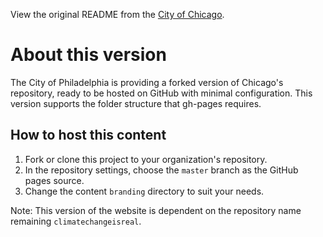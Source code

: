 View the original README from the [City of Chicago](https://chicago.github.io/climatechangeisreal/). 

# About this version

The City of Philadelphia is providing a forked version of Chicago's repository, ready to be hosted on GitHub with minimal configuration. This version supports the folder structure that gh-pages requires. 

## How to host this content

1. Fork or clone this project to your organization's repository. 
2. In the repository settings, choose the `master` branch as the GitHub pages source.
3. Change the content `branding` directory to suit your needs.

Note: This version of the website is dependent on the repository name remaining `climatechangeisreal`. 
